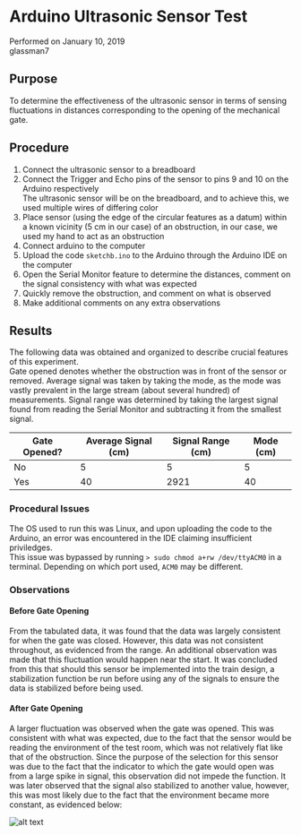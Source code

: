 # Arduino Ultrasonic Sensor Test
Performed on January 10, 2019<br />
glassman7

## Purpose
To determine the effectiveness of the ultrasonic sensor in terms of sensing fluctuations in distances corresponding to the opening of the mechanical gate.

## Procedure
1. Connect the ultrasonic sensor to a breadboard
2. Connect the Trigger and Echo pins of the sensor to pins 9 and 10 on the Arduino respectively<br/>
The ultrasonic sensor will be on the breadboard, and to achieve this, we used multiple wires of differing color
2. Place sensor (using the edge of the circular features as a datum) within a known vicinity (5 cm in our case) of an obstruction, in our case, we used my hand to act as an obstruction
3. Connect arduino to the computer
4. Upload the code ```sketchb.ino``` to the Arduino through the Arduino IDE on the computer
5. Open the Serial Monitor feature to determine the distances, comment on the signal consistency with what was expected
6. Quickly remove the obstruction, and comment on what is observed
6. Make additional comments on any extra observations

## Results
The following data was obtained and organized to describe crucial features of this experiment.<Br/>
Gate opened denotes whether the obstruction was in front of the sensor or removed.  Average signal was taken by taking the mode, as the mode was vastly prevalent in the large stream (about several hundred) of measurements.  Signal range was determined by taking the largest signal found from reading the Serial Monitor and subtracting it from the smallest signal.

| Gate Opened? | Average Signal (cm) | Signal Range (cm) | Mode (cm) |
|--------------|---------------------|-------------------|-----------|
| No           | 5                   | 5                 | 5         |
| Yes          | 40                  | 2921              | 40        |


### Procedural Issues
The OS used to run this was Linux, and upon uploading the code to the Arduino, an error was encountered in the IDE claiming insufficient priviledges. <Br />
This issue was bypassed by running ```> sudo chmod a+rw /dev/ttyACM0``` in a terminal.  Depending on which port used, ```ACM0``` may be different.

### Observations
#### Before Gate Opening
From the tabulated data, it was found that the data was largely consistent for when the gate was closed.  However, this data was not consistent throughout, as evidenced from the range.  An additional observation was made that this fluctuation would happen near the start.  It was concluded from this that should this sensor be implemented into the train design, a stabilization function be run before using any of the signals to ensure the data is stabilized before being used.




#### After Gate Opening
A larger fluctuation was observed when the gate was opened.  This was consistent with what was expected, due to the fact that the sensor would be reading the environment of the test room, which was not relatively flat like that of the obstruction.  Since the purpose of the selection for this sensor was due to the fact that the indicator to which the gate would open was from a large spike in signal, this observation did not impede the function.  It was later observed that the signal also stabilized to another value, however, this was most likely due to the fact that the environment became more constant, as evidenced below:

![alt text](https://cdn.discordapp.com/attachments/510705698326315026/533338919157366784/50020070_503666710041303_696482595482894336_n.png "Logo Title Text 1")
